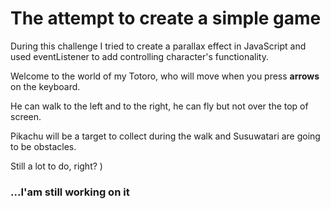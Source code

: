 # The attempt to create a simple game 

During this challenge I tried to create a parallax effect in JavaScript and used eventListener to add controlling character's functionality.

Welcome to the world of my Totoro, who will move when you press **arrows** on the keyboard. 

He can walk to the left and to the right, he can fly but not over the top of screen. 

Pikachu will be a target to collect during the walk and Susuwatari are going to be obstacles. 

Still a lot to do, right? ) 

### ...I'am still working on it
